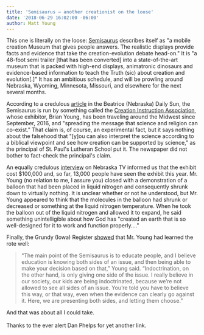 ```yaml
---
title: 'Semisaurus – another creationist on the loose'
date: '2018-06-29 16:02:00 -06:00'
author: Matt Young
---
```

This one is literally on the loose: <a href="https://www.semisaurus.com/">Semisaurus</a> describes itself as "a mobile creation Museum that gives people answers. The realistic displays provide facts and evidence that take the creation-evolution debate head-on." It is "a 48-foot semi trailer [that has been converted] into a state-of-the-art museum that is packed with high-end displays, animatronic dinosaurs and evidence-based information to teach the Truth (sic) about creation and evolution[.]" It has an ambitious schedule, and will be prowling around Nebraska, Wyoming, Minnesota, Missouri, and elsewhere for the next several months.

According to a credulous <a href="https://beatricedailysun.com/news/local/creation-museum-semisaurus-roars-into-town/article_4553af87-19c5-510c-b9ee-9d5842774e0b.html">article</a> in the Beatrice (Nebraska) Daily Sun, the Semisaurus is run by something called the <a href="https://visitcreation.org/item/cia-mobile-museum-juniata-ne/">Creation Instruction Association</a>, whose exhibitor, Brian Young, has been traveling around the Midwest since September, 2016, and "spreading the message that science and religion can co-exist." That claim is, of course, an experimental fact, but it says nothing about the falsehood that "[y]ou can also interpret the science according to a biblical viewpoint and see how creation can be supported by science," as the principal of St. Paul's Lutheran School put it. The newspaper did not bother to fact-check the principal's claim.

An equally credulous <a href="http://nebraska.tv/features/state-fair/semisaurus">interview</a> on Nebraska TV informed us that the exhibit cost $100,000 and, so far, 13,000 people have seen the exhibit this year. Mr. Young (no relation to me, I assure you) closed with a demonstration of a balloon that had been placed in liquid nitrogen and consequently shrunk down to virtually nothing. It is unclear whether or not he understood, but Mr. Young appeared to think that the molecules in the balloon had shrunk or decreased or something at the liquid nitrogen temperature. When he took the balloon out of the liquid nitrogen and allowed it to expand, he said something unintelligible about how God has "created an earth that is so well-designed for it to work and function properly...."

Finally, the Grundy (Iowa) Register <a href="http://www.thegrundyregister.com/content/can-religion-and-science-co-exist">showed</a> that Mr. Young had learned the rote well: 

<blockquote>“The main point of the Semisaurus is to educate people, and I believe education is knowing both sides of an issue, and then being able to make your decision based on that,” Young said. “Indoctrination, on the other hand, is only giving one side of the issue. I really believe in our society, our kids are being indoctrinated, because we’re not allowed to see all sides of an issue. You’re told you have to believe this way, or that way, even when the evidence can clearly go against it. Here, we are presenting both sides, and letting them choose.”</blockquote>

And that was about all I could take. 
<br/><br/>
Thanks to the ever alert Dan Phelps for yet another link.
